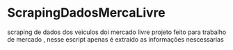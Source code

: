 # ScrapingDadosMercaLivre
 scraping  de dados dos veiculos doi mercado livre projeto feito para trabalho de mercado , nesse escript apenas é extraido as informações nescessarias
